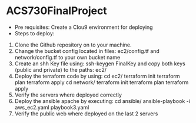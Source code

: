 # ACS730FinalProject
- Pre requisites:
Create a Clou9 environment for deploying 
- Steps to deploy:
1) Clone the Github repository on to your machine.
2) Change the bucket config located in files: ec2/config.tf and network/config.tf to your own bucket name
3) Create an shh Key file using: ssh-keygen FinalKey and copy both keys (public and private) to the paths: ec2/
4) Deploy the terraform code by using:
   cd ec2/
   terraform init
   terraform plan
   terraform apply
   cd network/
   terraform init
   terraform plan
   terraform apply
5) Verify the servers where deployed correctly
6) Deploy the ansible apache by executing:
   cd ansible/
   ansible-playbook -i aws_ec2.yaml playbook3.yaml
7) Verify the public web where deployed on the last 2 servers
   
    
